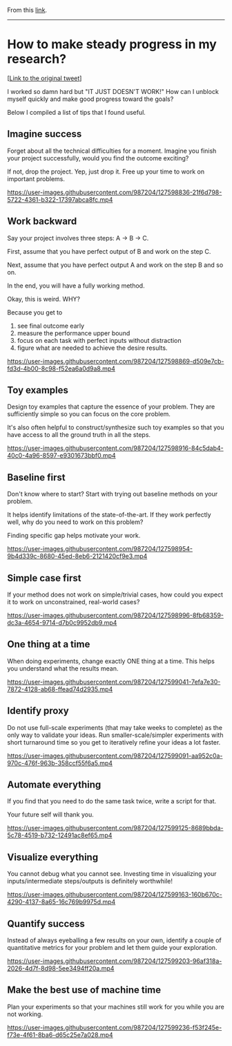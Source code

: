 From this [link](https://github.com/jbhuang0604/awesome-tips/blob/main/steady-progress.md).

---

# How to make steady progress in my research?

[[Link to the original tweet](https://twitter.com/jbhuang0604/status/1419880122006519809)]

I worked so damn hard but "IT JUST DOESN'T WORK!"
How can I unblock myself quickly and make good progress toward the goals?

Below I compiled a list of tips that I found useful.

## Imagine success

Forget about all the technical difficulties for a moment. Imagine you finish your project successfully, would you find the outcome exciting?

If not, drop the project. Yep, just drop it. Free up your time to work on important problems.

<https://user-images.githubusercontent.com/987204/127598836-21f6d798-5722-4361-b322-17397abca8fc.mp4>

## Work backward

Say your project involves three steps: A -> B -> C.

First, assume that you have perfect output of B and work on the step C.

Next, assume that you have perfect output A and work on the step B and so on.

In the end, you will have a fully working method.

Okay, this is weird. WHY?

Because you get to

1) see final outcome early
2) measure the performance upper bound
3) focus on each task with perfect inputs without distraction
4) figure what are needed to achieve the desire results.

<https://user-images.githubusercontent.com/987204/127598869-d509e7cb-fd3d-4b00-8c98-f52ea6a0d9a8.mp4>

## Toy examples

Design toy examples that capture the essence of your problem. They are sufficiently simple so you can focus on the core problem.

It's also often helpful to construct/synthesize such toy examples so that you have access to all the ground truth in all the steps.

<https://user-images.githubusercontent.com/987204/127598916-84c5dab4-40c0-4a96-8597-e9301673bbf0.mp4>

## Baseline first

Don't know where to start? Start with trying out baseline methods on your problem.

It helps identify limitations of the state-of-the-art. If they work perfectly well, why do you need to work on this problem?

Finding specific gap helps motivate your work.

<https://user-images.githubusercontent.com/987204/127598954-9b4d339c-8680-45ed-8eb6-2121420cf9e3.mp4>

## Simple case first

If your method does not work on simple/trivial cases, how could you expect it to work on unconstrained, real-world cases?

<https://user-images.githubusercontent.com/987204/127598996-8fb68359-dc3a-4654-9714-d7b0c9952db9.mp4>

## One thing at a time

When doing experiments, change exactly ONE thing at a time. This helps you understand what the results mean.

<https://user-images.githubusercontent.com/987204/127599041-7efa7e30-7872-4128-ab68-ffead74d2935.mp4>

## Identify proxy

Do not use full-scale experiments (that may take weeks to complete) as the only way to validate your ideas. Run smaller-scale/simpler experiments with short turnaround time so you get to iteratively refine your ideas a lot faster.

<https://user-images.githubusercontent.com/987204/127599091-aa952c0a-970c-476f-963b-358ccf55f6a5.mp4>

## Automate everything

If you find that you need to do the same task twice, write a script for that.

Your future self will thank you.

<https://user-images.githubusercontent.com/987204/127599125-8689bbda-5c78-4519-b732-12491ac8ef65.mp4>

## Visualize everything

You cannot debug what you cannot see. Investing time in visualizing your inputs/intermediate steps/outputs is definitely worthwhile!

<https://user-images.githubusercontent.com/987204/127599163-160b670c-4290-4137-8a65-16c769b9975d.mp4>

## Quantify success

Instead of always eyeballing a few results on your own, identify a couple of quantitative metrics for your problem and let them guide your exploration.

<https://user-images.githubusercontent.com/987204/127599203-96af318a-2026-4d7f-8d98-5ee3494ff20a.mp4>

## Make the best use of machine time

Plan your experiments so that your machines still work for you while you are not working.

<https://user-images.githubusercontent.com/987204/127599236-f53f245e-f73e-4f61-8ba6-d65c25e7a028.mp4>
